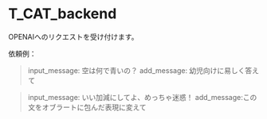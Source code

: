 # T_CAT_backend
OPENAIへのリクエストを受け付けます。

依頼例：
> input_message: 空は何で青いの？
> add_message: 幼児向けに易しく答えて

> input_message: いい加減にしてよ、めっちゃ迷惑！
> add_message:この文をオブラートに包んだ表現に変えて